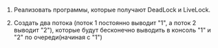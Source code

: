 1) Реализовать программы, которые получают DeadLock и LiveLock.

2) Создать два потока (поток 1 постоянно выводит "1", а поток 2 выводит "2"), которые будут бесконечно выводить в консоль "1" и "2" по очереди(начиная с "1")
